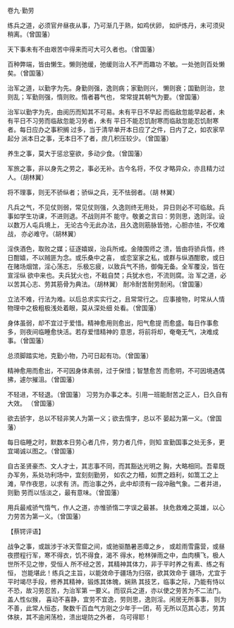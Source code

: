 <font face=微软雅黑>
    

卷九·勤劳
 
 练兵之道，必须官弁昼夜从事，乃可渐几于熟，如鸡伏卵，
如炉炼丹，未可须臾稍离。（曾国藩）
 
 天下事未有不由艰苦中得来而可大可久者也。（曾国藩）
 
 百种弊端，皆由懒生。懒则弛缓，弛缓则治人不严而趣功
不敏。一处弛则百处懒矣。（曾国藩）
 
 治军之道，以勤字为先。身勤则强，逸则病；家勤则兴，
懒则衰；国勤则治，怠则乱；军勤则强，惰则败。惰者暮气也，
常常提其朝气为要。（曾国藩）
 
 治军以勤字为先，由阅历而知其不可易。未有平日不早起
而临敌忽能早起者，未有平日不习劳而临敌忽能习劳者，未有
平日不能忍饥耐寒而临敌忽能忍饥耐寒者。每日应办之事积搁
过多，当于清早单开本日应了之件，日内了之，如农家早起分
派本日之事，无本日不了者，庶几积压较少。（曾国藩）
 
 养生之事，莫大于惩忿窒欲，多动少食。（曾国藩）
 
 军旅之事，非以身先之劳之，事必无补。古今名将，不仅
才略异众，亦且精力过人。（胡林翼）
 
 将不理事，则无不骄纵者；骄纵之兵，无不怯弱者。（胡
林翼）
 
 凡兵之气，不见仗则弱，常见仗则强，久逸则终无用处，
异日则必不可临敌。兵事如学生功课，不进则退。不战则并不
能守。敬姜之言曰：劳则思，逸则淫。设以数万人屯兵境上，
无论古今无此办法，且久逸则筋脉皆弛，心胆亦怯，不仅难战，
亦必难守。（胡林翼）
 
 淫佚酒色，取败之媒；征逐嬉娱，治兵所戒。金陵围师之
溃，皆由将骄兵惰，终日酣嬉，不以贼匪为念。或乐桑中之喜，
或恋室家之私，或群与纵酒酣歌，或日在赌场烟馆，淫心荡志，
乐极忘疲，以致兵气不扬，御侮无备。全军覆没，皆在宣淫纵
欲中来也。夫兵犹火也，不戢自焚；兵犹水也，不流则腐。治
军之道，必以苦其心志、劳其筋骨为典法。（胡林翼）
耐冷耐苦耐劳耐闲。（曾国藩）
 
 立法不难，行法为难。以后总求实实行之，且常常行之。
应事接物，时常从人情物理中之极粗极浅处着眼，莫从深处细
处看。（曾国藩）
 
 身体虽弱，却不宜过于爱惜。精神愈用则愈出，阳气愈提
而愈盛。每日作事愈多，则夜间临睡愈快活。若存爱惜精神的
意思，将前将却，奄奄无气，决难成事。（曾国藩）
 
 总须脚踏实地，克勤小物，乃可日起有功。（曾国藩）
 
 精神愈用而愈出，不可因身体素弱，过于保惜；智慧愈苦
而愈明，不可因境遇偶拂，遽尔摧沮。（曾国藩）
 
 不轻进，不轻退。（曾国藩）
习劳为办事之本。引用一班能耐苦之正人，日久自有大效。
（曾国藩）
 
 欲去骄字，总以不轻非笑人为第一义；欲去惰字，总以不
晏起为第一义。（曾国藩）
 
 每日临睡之时，默数本日劳心者几件，劳力者几件，则知
宣勤国事之处无多，更宜竭诚以图之。（曾国藩）
 
 自古圣贤豪杰、文人才士，其志事不同，而其豁达光明之
胸，大略相同。吾辈既办军务，系处功利场中，宜刻刻勤劳，
如农之力穑，如贾之趋利，如篙工之上滩，早作夜思，以求有
济。而治事之外，此中却须有一段冲融气象。二者并进，则勤
劳而以恬淡之，最有意味。（曾国藩）
 
 用兵最戒骄气惰气，作人之道，亦惟骄惰二字误之最甚。
扶危救难之英雄，以心力劳苦为第一义。（曾国藩）
 
 【蔡锷评语】
 
 战争之事，或跋涉于冰天雪窟之间，或驰驱酷暑恶瘴之乡，
或趁雨雪露营，或昼夜攒程行军，寒不得衣，饥不得食，渴不
得水，枪林弹雨之中，血肉横飞，极人世所不见之惨，受恒人
所不经之苦，其精神其体力，非于平时养之有素、练之有恒，
岂能堪此！练兵之主旨，以能效命于疆场为归宿，欲其效命于
疆场，尤宜于平时竭尽手段，修养其精神，锻炼其体魄，娴熟
其技艺，临事之际，乃能有恃以不恐，故习劳忍苦，为治军第
一要义。而驭兵之道，亦以使之劳苦为不二法门。盖人性似猴，
喜动不喜静，宜劳不宜逸，劳则思，逸则淫。闲居无所事事，
则为不善，此常人恒态，聚数千百血气方刚之少年于一团，苟
无所以范其心志，劳其体肤，其不逾闲荡检，溃出堤防之外者，
乌可得耶！
 
    
</font>